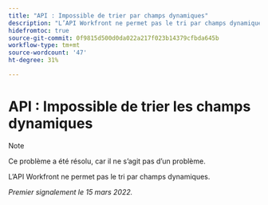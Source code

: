 ```yaml
---
title: "API : Impossible de trier par champs dynamiques"
description: "L’API Workfront ne permet pas le tri par champs dynamiques. "
hidefromtoc: true
source-git-commit: 0f9815d500d0da022a217f023b14379cfbda645b
workflow-type: tm+mt
source-wordcount: '47'
ht-degree: 31%

---
```



# API : Impossible de trier les champs dynamiques

<!--Article exists to let people know they can't do this.-->

>[!NOTE]
>
>Ce problème a été résolu, car il ne s’agit pas d’un problème.

L’API Workfront ne permet pas le tri par champs dynamiques.

_Premier signalement le 15 mars 2022._


